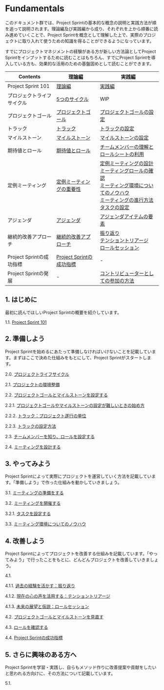 # Fundamentals

このドキュメント群では、Project Sprintの基本的な概念の説明と実践方法が順を追って説明されます。理論編及び実践編から成り、それぞれを上から順番に読み進めていくことで、Project Sprintを概念として理解した上で、実際のプロジェクトに取り入れて使うための知識を得ることができるようになっています。

すでにプロジェクトマネジメントの経験がある方が新しい方法論としてProject Sprintをインプットするために読むことはもちろん、すでにProject Sprintを導入している方も、効果的な活用のための基盤固めとして読むことができます。

|  Contents  |  理論編  |  実践編  |
| ---- | ---- | ---- |
|  Project Sprint 101  |  [理論編](theory/101.md)  |  [実践編](practice/101.md)  |
|  プロジェクトライフサイクル  |  [5つのサイクル](theory/project-lifecycle.md)  |  WIP  |
|  プロジェクトゴール  |  [プロジェクトゴール](theory/project_goals.md)  |  [プロジェクトゴールの設定](practice/project_goals.md)  |
|  トラック  |  [トラック](theory/tracks.md)  |  [トラックの設定](practice/setting-up-track.md)  |
| マイルストーン  |  [マイルストーン](theory/milestones.md)  |  [マイルストーンの設定](practice/milestones.md)  |
|  期待値とロール  | [期待値とロール](theory/rolls.md)  | [チームメンバーの理解とロールシートの利用](practice/rolls.md)  |
|  定例ミーティング  | [定例ミーティングの重要性](theory/meetings.md) | [定例ミーティングの設計](practice/meetings.md)<BR>[ミーティングロールの確認](practice/meeting_rolls.md)<BR>[ミーティング環境についてのノウハウ](practice/meeting_environments.md)<BR>[ミーティングの進行方法](practice/holding_meetings.md)<BR>[タスクの設定](practice/tasks.md)  |
|  アジェンダ  | [アジェンダ](theory/agenda.md)  | [アジェンダアイテムの要素](practice/agenda.md)  |
|  継続的改善アプローチ  |  [継続的改善アプローチ](theory/continuous-improvement-approach.md)  |  [振り返り](practice/looking-back.md)<BR>[テンショントリアージ](practice/tension-triage.md)<BR>[ロールセッション](practice/role-session.md)  |
|  Project Sprintの成功指標  |  [Project Sprintの成功指標](theory/success-metrics.md)  |  -  |
|  Project Sprintの発展  |  -  |  [コントリビューターとしての参加の方法](../../contributing.md)  |

## **1. はじめに**

最初に読んでほしいProject Sprintの概要を紹介しています。

1.1. [Project Sprint 101](section1-1.md)

## **2. 準備しよう**

Project Sprintを始めるにあたって準備しなければいけないことを記載しています。まずはここで決めた仕組みをもとにして、Project Sprintがスタートします。

2.0. [プロジェクトライフサイクル](section2-0.md)

2.1. [プロジェクトの環境整備](section2-1.md)

2.2. [プロジェクトゴールとマイルストーンを設定する](section2-2.md)

2.2.1. [プロジェクトゴールやマイルストーンの設定が難しいときの始め方](section2-2-1.md)

2.2.2. [トラック：プロジェクト遂行の単位](section2-2-2.md)

2.2.3. [トラックの設定方法](section2-2-3.md)

2.3. [チームメンバーを知り、ロールを設定する](section2-3.md)

2.4. [ミーティングを設計する](section2-4.md)

## **3. やってみよう**

Project Sprintによって実際にプロジェクトを運営していく方法を記載しています。「準備しよう」で作った仕組みを動かしていきましょう。

3.1. [ミーティングの準備をする](section3-1.md)

3.2. [ミーティングを開催する](section3-2.md)

3.2.1. [タスクを設定する](section3-2-1.md)

3.3. [ミーティング環境についてのノウハウ](tutorial/section3-3.md)

## **4. 改善しよう**

Project Sprintによってプロジェクトを改善する仕組みを記載しています。「やってみよう」で行ったことをもとに、どんどんプロジェクトを改善していきましょう。

4.1.

4.1.1. [過去の経験を活かす：振り返り](section4-1-1.md)

4.1.2. [現在の心の声を活用する：テンショントリアージ](section4-1-2.md)

4.1.3. [未来の展望と仮説：ロールセッション](section4-1-3.md)

4.2. [プロジェクトゴールとマイルストーンを見直す](section4-2.md)

4.3. [ロールを確認する](section4-3.md)

4.4. [Project Sprintの成功指標](section4-4.md)

## **5. さらに興味のある方へ**

Project Sprintを学習・実践し、自らもメソッド作りに改善提案や貢献をしたいと思われる方向けに、その方法について記載しています。

5.1.
